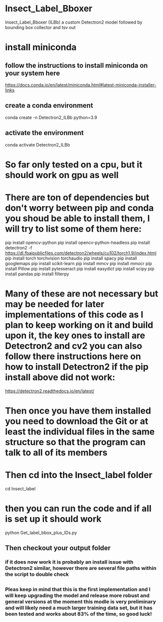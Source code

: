 # Insect_Label_Bboxer
Insect_Label_Bboxer (ILBb) a custom Detectron2 model followed by bounding box collector and tsv out

# install miniconda
## follow the instructions to install miniconda on your system here
https://docs.conda.io/en/latest/miniconda.html#latest-miniconda-installer-links

## create a conda environment
conda create -n Detectron2_ILBb python=3.9
## activate the environment
conda activate Detectron2_ILBb

# So far only tested on a cpu, but it should work on gpu as well
# There are ton of dependencies but don't worry between pip and conda you shoud be able to install them, I will try to list some of them here:
pip install opencv-python
pip install opencv-python-headless
pip install detectron2 -f https://dl.fbaipublicfiles.com/detectron2/wheels/cu102/torch1.9/index.html
pip install torch torchvision torchaudio
pip install spacy
pip install googlemaps
pip install scikit-learn
pip install mmcv
pip install mmocr
pip install Pillow
pip install pytesseract
pip install easydict
pip install scipy
pip install pandas
pip install filterpy

# Many of these are not necessary but may be needed for later implementations of this code as I plan to keep working on it and build upon it, the key ones to install are Detectron2 and cv2 you can also follow there instructions here on how to install Detectron2 if the pip install above did not work:
https://detectron2.readthedocs.io/en/latest/

# Then once you have them installed you need to download the Git or at least the individual files in the same structure so that the program can talk to all of its members

# Then cd into the Insect_label folder
cd Insect_label
# then you can run the code and if all is set up it should work

python Get_label_bbox_plus_IDs.py

## Then checkout your output folder
### if it does now work it is probably an install issue with Detectron2 similar, however there are several file paths within the script to double check
##
### Pleas keep in  mind that this is the first implementation and I will keep upgrading the model and release more robust and general versions at the moment this modle is very preliminary and will likely need a much larger training data set, but it has been tested and works about 83% of the time, so good luck!










